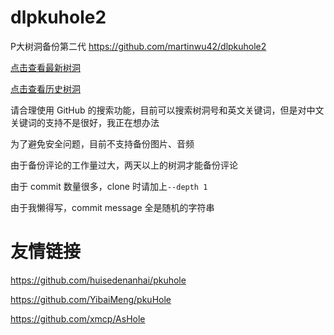 # dlpkuhole2
P大树洞备份第二代 https://github.com/martinwu42/dlpkuhole2

[点击查看最新树洞](https://github.com/martinwu42/dlpkuhole2/blob/master/pkuhole.txt)

[点击查看历史树洞](https://github.com/martinwu42/dlpkuhole2/tree/master/archive)

请合理使用 GitHub 的搜索功能，目前可以搜索树洞号和英文关键词，但是对中文关键词的支持不是很好，我正在想办法

为了避免安全问题，目前不支持备份图片、音频

由于备份评论的工作量过大，两天以上的树洞才能备份评论

由于 commit 数量很多，clone 时请加上`--depth 1`

由于我懒得写，commit message 全是随机的字符串

# 友情链接
https://github.com/huisedenanhai/pkuhole

https://github.com/YibaiMeng/pkuHole

https://github.com/xmcp/AsHole
